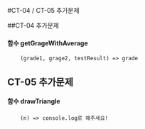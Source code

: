 #CT-04 / CT-05 추가문제

##CT-04 추가문제

#### 함수 getGrageWithAverage

```
    (grade1, grage2, testResult) => grade
```


## CT-05 추가문제

#### 함수 drawTriangle
```
    (n) => console.log로 해주세요!
```

